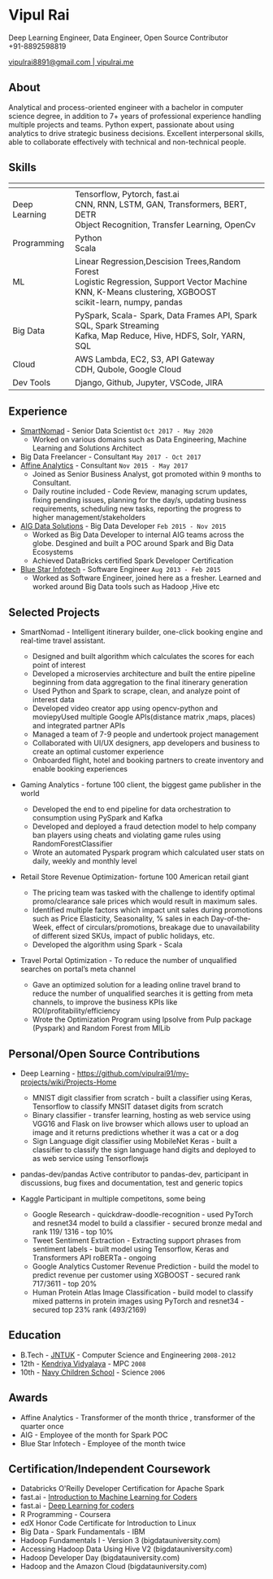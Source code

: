 
# Vipul Rai
Deep Learning Engineer, Data Engineer, Open Source Contributor<br>
+91-8892598819

<div id="webaddress"><a href="vipulrai8891@gmail.com">vipulrai8891@gmail.com | </a> <a href="https://vipulrai.me/">vipulrai.me</a></div>

## About

Analytical and process-oriented engineer with a bachelor in computer science degree, in addition to 7+ years of professional experience handling multiple projects and teams. Python expert, passionate about using analytics to drive strategic business decisions. Excellent interpersonal skills, able to collaborate effectively with technical and non-technical people.

## Skills

|  <!-- -->   |  <!-- -->   |
|---|---|
|  Deep Learning |Tensorflow, Pytorch, fast.ai<br> CNN, RNN, LSTM, GAN, Transformers, BERT, DETR<br> Object Recognition, Transfer Learning, OpenCv |
|  Programming  | Python<br>Scala  |
|  ML |   Linear Regression,Descision Trees,Random Forest<br> Logistic Regression, Support Vector Machine<br> KNN, K-Means clustering, XGBOOST <br> scikit-learn, numpy, pandas  |
|  Big Data |    PySpark, Scala- Spark, Data Frames API, Spark SQL, Spark Streaming <br>Kafka, Map Reduce, Hive, HDFS, Solr, YARN, SQL |
|  Cloud |   AWS Lambda, EC2, S3, API Gateway <br> CDH, Qubole, Google Cloud |
|  Dev Tools | Django, Github, Jupyter, VSCode, JIRA  |


## Experience

- [SmartNomad](https://smartnomad.com/) - Senior Data Scientist `Oct 2017 - May 2020`
  - Worked on various domains such as Data Engineering, Machine Learning and Solutions Architect
- Big Data Freelancer - Consultant  `May 2017 - Oct 2017`
- [Affine Analytics](https://www.affineanalytics.com/) - Consultant `Nov 2015 - May 2017`
  - Joined as Senior Business Analyst, got promoted within 9 months to Consultant.
  - Daily routine included - Code Review, managing scrum updates, fixing pending issues, planning for the day/s, updating business requirements, scheduling new tasks, reporting the progress to higher management/stakeholders
- [AIG Data Solutions](https://www.aig.com/) - Big Data Developer `Feb 2015 - Nov 2015`
  - Worked as Big Data Developer to internal AIG teams across the globe. Desgined and built a POC around Spark and Big Data Ecosystems
  - Achieved DataBricks certified Spark Developer Certification
- [Blue Star Infotech](https://www.infogain.com/) - Software Engineer `Aug 2013 - Feb 2015`
  - Worked as Software Engineer, joined here as a fresher. Learned and worked around Big Data tools such as Hadoop ,Hive etc

## Selected Projects

- SmartNomad - Intelligent itinerary builder, one-click booking engine and real-time travel assistant.
  - Designed and built algorithm which calculates the scores for each point of interest
  - Developed a microservies architecture and built the entire pipeline beginning from data aggregation to the final itinerary generation
  - Used Python and Spark to scrape, clean, and analyze point of interest data
  - Developed video creator app using opencv-python and moviepyUsed multiple Google APIs(distance matrix ,maps, places) and integrated partner APIs
  - Managed a team of 7-9 people and undertook project management
  - Collaborated with UI/UX designers, app developers and business to create an optimal customer experience
  - Onboarded flight, hotel and booking partners to create inventory and enable booking experiences

- Gaming Analytics - fortune 100 client, the biggest game publisher in the world
  - Developed the end to end pipeline for data orchestration to consumption using PySpark and Kafka
  - Developed and deployed a fraud detection model to help company ban players using cheats and violating game rules using RandomForestClassifier
  - Wrote an automated Pyspark program which calculated user stats on daily, weekly and monthly level
  
- Retail Store Revenue Optimization- fortune 100 American retail giant 
  - The pricing team was tasked with the challenge to identify optimal promo/clearance sale prices which would result in maximum sales.
  - Identified multiple factors which impact unit sales during promotions such as Price Elasticity, Seasonality, % sales in each Day-of-the-Week, effect of circulars/promotions, breakage due to unavailability of different sized SKUs, impact of public holidays, etc.
  - Developed the algorithm using Spark - Scala

- Travel Portal Optimization - To reduce the number of unqualified searches on portal’s meta channel 
  - Gave an optimized solution for a leading online travel brand to reduce the number of unqualified searches it is getting from meta channels, to improve the business KPIs like ROI/profitability/efficiency
  - Wrote the Optimization Program using lpsolve from Pulp package (Pyspark) and Random Forest from MlLib

## Personal/Open Source Contributions

- Deep Learning - https://github.com/vipulrai91/my-projects/wiki/Projects-Home
  - MNIST digit classifier from scratch - built a classifier using Keras, Tensorflow to classify MNSIT dataset digits from scratch
  - Binary classifier - transfer learning, hosting as web service using VGG16 and Flask  on live browser which allows user to upload an image and it returns predictions whether it was a cat or a dog
  - Sign Language digit classifier using MobileNet Keras - built a classifier to classify the sign language hand digits and deployed to as web service using Tensorflowjs

- pandas-dev/pandas
Active contributor to pandas-dev,  participant  in discussions, bug fixes and  documentation, test and generic topics
- Kaggle
Participant in multiple competitons, some being

  - Google Research - quickdraw-doodle-recognition - used PyTorch and resnet34 model to build a classifier - secured bronze medal and rank 119/ 1316 - top 10%
  - Tweet Sentiment Extraction - Extracting support phrases from sentiment labels - built model using Tensorflow, Keras and Transformers API roBERTa - ongoing
  - Google Analytics Customer Revenue Prediction - build the model to predict revenue per customer using XGBOOST - secured rank 717/3611 - top 20%
  - Human Protein Atlas Image Classification - build model to classify mixed patterns in protein images using PyTorch and resnet34 - secured top 23% rank (493/2169)

## Education

- B.Tech - [JNTUK](https://www.jntuk.edu.in/) - Computer Science and Engineering `2008-2012`<br>
- 12th - [Kendriya Vidyalaya](http://kv2svnagar.ap.nic.in/contact.html) - MPC `2008`<br>
- 10th - [Navy Children School](http://www.ncsvizag.edu.in/104-wing/104-Default.aspx) - Science `2006`

## Awards

- Affine Analytics - Transformer of the month thrice , transformer of the quarter once
- AIG - Employee of the month for Spark POC
- Blue Star Infotech - Employee of the month twice

## Certification/Independent Coursework

- Databricks O'Reilly Developer Certification for Apache Spark<br>
- fast.ai - [Introduction to Machine Learning for Coders](http://course18.fast.ai/ml)
- fast.ai - [Deep Learning for coders](https://course.fast.ai/)
- R Programming - Coursera<br>
- edX Honor Code Certificate for Introduction to Linux<br>
- Big Data - Spark Fundamentals - IBM<br>
- Hadoop Fundamentals I - Version 3 (bigdatauniversity.com)<br>
- Accessing Hadoop Data Using Hive V2 (bigdatauniversity.com)<br>
- Hadoop Developer Day (bigdatauniversity.com)<br>
- Hadoop and the Amazon Cloud (bigdatauniversity.com) 

<!-- ### Footer Last updated: May 2020 -->

